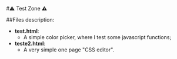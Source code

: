 #⚠ Test Zone ⚠

##Files description:
- **test.html**:
  - A simple color picker, where I test some javascript functions;
- **teste2.html**:
  - A very simple one page "CSS editor".
